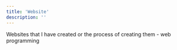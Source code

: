```yaml
---
title: 'Website'
description: ''
---
```


Websites that I have created or the process of creating them - web programming
